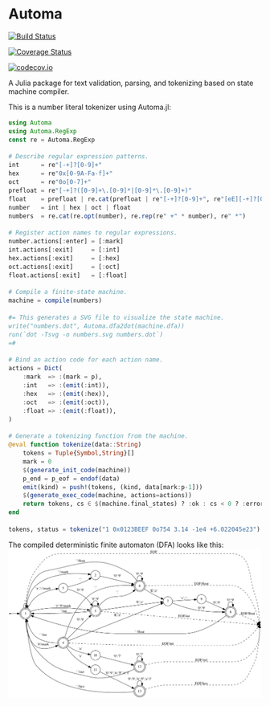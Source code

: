 # Automa

[![Build Status](https://travis-ci.org/BioJulia/Automa.jl.svg?branch=master)](https://travis-ci.org/BioJulia/Automa.jl)

[![Coverage Status](https://coveralls.io/repos/BioJulia/Automa.jl/badge.svg?branch=master&service=github)](https://coveralls.io/github/BioJulia/Automa.jl?branch=master)

[![codecov.io](http://codecov.io/github/BioJulia/Automa.jl/coverage.svg?branch=master)](http://codecov.io/github/BioJulia/Automa.jl?branch=master)

A Julia package for text validation, parsing, and tokenizing based on state machine compiler.

This is a number literal tokenizer using Automa.jl:
```julia
using Automa
using Automa.RegExp
const re = Automa.RegExp

# Describe regular expression patterns.
int      = re"[-+]?[0-9]+"
hex      = re"0x[0-9A-Fa-f]+"
oct      = re"0o[0-7]+"
prefloat = re"[-+]?([0-9]+\.[0-9]*|[0-9]*\.[0-9]+)"
float    = prefloat | re.cat(prefloat | re"[-+]?[0-9]+", re"[eE][-+]?[0-9]+")
number   = int | hex | oct | float
numbers  = re.cat(re.opt(number), re.rep(re" +" * number), re" *")

# Register action names to regular expressions.
number.actions[:enter] = [:mark]
int.actions[:exit]     = [:int]
hex.actions[:exit]     = [:hex]
oct.actions[:exit]     = [:oct]
float.actions[:exit]   = [:float]

# Compile a finite-state machine.
machine = compile(numbers)

#= This generates a SVG file to visualize the state machine.
write("numbers.dot", Automa.dfa2dot(machine.dfa))
run(`dot -Tsvg -o numbers.svg numbers.dot`)
=#

# Bind an action code for each action name.
actions = Dict(
    :mark  => :(mark = p),
    :int   => :(emit(:int)),
    :hex   => :(emit(:hex)),
    :oct   => :(emit(:oct)),
    :float => :(emit(:float)),
)

# Generate a tokenizing function from the machine.
@eval function tokenize(data::String)
    tokens = Tuple{Symbol,String}[]
    mark = 0
    $(generate_init_code(machine))
    p_end = p_eof = endof(data)
    emit(kind) = push!(tokens, (kind, data[mark:p-1]))
    $(generate_exec_code(machine, actions=actions))
    return tokens, cs ∈ $(machine.final_states) ? :ok : cs < 0 ? :error : :incomplete
end

tokens, status = tokenize("1 0x0123BEEF 0o754 3.14 -1e4 +6.022045e23")
```

The compiled deterministic finite automaton (DFA) looks like this:
![DFA](/docs/figure/numbers.png)
